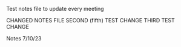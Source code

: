Test notes file to update every meeting

CHANGED NOTES FILE
SECOND (fifth) TEST CHANGE
THIRD TEST CHANGE


Notes 7/10/23
